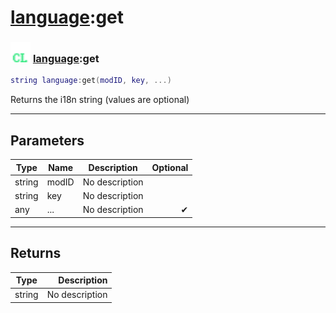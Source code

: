 # [language](../language/README.md):get

### <img src="../../.gitbook/assets/client.png" width="32" height="32" /> [language](../language/README.md):get

```lua
string language:get(modID, key, ...)
```

Returns the i18n string (values are optional)<br>

-----------------
## Parameters

| Type   | Name | Description | Optional |
| ------ | ---- | ----------- | -------: |
| string | modID | No description |   |
| string | key | No description |   |
| any | ... | No description | ✔ |

-----------------
## Returns

| Type   | Description |
| ------ | ----------: |
| string | No description |
